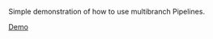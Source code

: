 Simple demonstration of how to use multibranch Pipelines.

[Demo](https://hub.docker.com/r/jenkinsci/pipeline-as-code-github-demo/)
